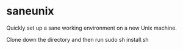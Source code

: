 saneunix
=========

Quickly set up a sane working environment on a new Unix machine.

Clone down the directory and then run
    sudo sh install.sh

